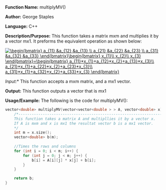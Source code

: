 **Function Name:**          multiplyMV()

**Author:** George Staples

**Language:** C++

**Description/Purpose:** This function takes a matrix mxm and multiplies it by a vector mx1. It preforms the equivalent operation as shown below:

<a href="https://www.codecogs.com/eqnedit.php?latex=\begin{bmatrix}&space;a_{11}&space;&a_{12}&space;&a_{13}&space;\\&space;a_{21}&space;&a_{22}&space;&a_{23}&space;\\&space;a_{31}&space;&a_{32}&space;&a_{33}&space;\end{bmatrix}\begin{bmatrix}&space;x_{1}\\&space;x_{2}\\&space;x_{3}&space;\end{bmatrix}=\begin{bmatrix}&space;a_{11}*x_{1}&plus;a_{12}*x_{2}&plus;a_{13}*x_{3}\\&space;a_{21}*x_{1}&plus;a_{22}*x_{2}&plus;a_{23}*x_{3}\\&space;a_{31}*x_{1}&plus;a_{32}*x_{2}&plus;a_{33}*x_{3}&space;\end{bmatrix}" target="_blank"><img src="https://latex.codecogs.com/gif.latex?\begin{bmatrix}&space;a_{11}&space;&a_{12}&space;&a_{13}&space;\\&space;a_{21}&space;&a_{22}&space;&a_{23}&space;\\&space;a_{31}&space;&a_{32}&space;&a_{33}&space;\end{bmatrix}\begin{bmatrix}&space;x_{1}\\&space;x_{2}\\&space;x_{3}&space;\end{bmatrix}=\begin{bmatrix}&space;a_{11}*x_{1}&plus;a_{12}*x_{2}&plus;a_{13}*x_{3}\\&space;a_{21}*x_{1}&plus;a_{22}*x_{2}&plus;a_{23}*x_{3}\\&space;a_{31}*x_{1}&plus;a_{32}*x_{2}&plus;a_{33}*x_{3}&space;\end{bmatrix}" title="\begin{bmatrix} a_{11} &a_{12} &a_{13} \\ a_{21} &a_{22} &a_{23} \\ a_{31} &a_{32} &a_{33} \end{bmatrix}\begin{bmatrix} x_{1}\\ x_{2}\\ x_{3} \end{bmatrix}=\begin{bmatrix} a_{11}*x_{1}+a_{12}*x_{2}+a_{13}*x_{3}\\ a_{21}*x_{1}+a_{22}*x_{2}+a_{23}*x_{3}\\ a_{31}*x_{1}+a_{32}*x_{2}+a_{33}*x_{3} \end{bmatrix}" /></a>

*Input:** This function accepts a mxm matrix, and a mx1 vector.
  
**Output:** This function outputs a vector that is mx1

**Usage/Example:** The following is the code for multiplyMV():

```c++
vector<double> multiplyMV(vector<vector<double > > A, vector<double> x) {
	/*-------------------------------------------------------------------
	This function takes a matrix A and multipllies it by a vector x.
	If A is mxm and x is mx1 the resultat vector b is a mx1 vector.
	*/
	int m = x.size();
	vector<double> b(m);
	
	//Times the rows and columns
	for (int i = 0; i < m; i++) {
		for (int j = 0; j < m; j++) {
			b[i] = A[i][j] * x[j] + b[i];
		}
	}

	return b;
}
```


